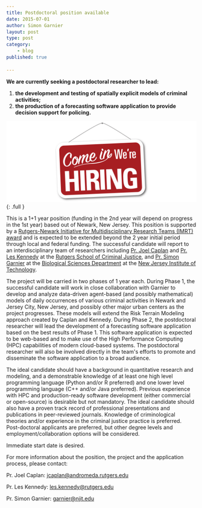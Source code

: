 ```yaml
---
title: Postdoctoral position available
date: 2015-07-01
author: Simon Garnier
layout: post
type: post
category: 
    - blog
published: true

---
```


**We are currently seeking a postdoctoral researcher to lead:**

1. **the development and testing of spatially explicit models of criminal activities;**
2. **the production of a forecasting software application to provide decision support for policing.**

![We're hiring](/img/posts/2015-07-01-postdoc-position-available/we-are-hiring.png){: .full }

This is a 1+1 year position (funding in the 2nd year will depend on progress in the 1st year) based out of Newark, New Jersey. This position is supported by a [Rutgers-Newark Initiative for Multidisciplinary Research Teams (IMRT) award](http://newark.rutgers.edu/news/recipients-ru-n-initiative-multidisciplinary-research-teams-awards-announced) and is expected to be extended beyond the 2 year initial period through local and federal funding. The successful candidate will report to an interdisciplinary team of researchers including [Pr. Joel Caplan](http://rscj.newark.rutgers.edu/faculty/member/caplan-joel/) and [Pr. Les Kennedy](http://rscj.newark.rutgers.edu/faculty/member/kennedy-leslie/) at the [Rutgers School of Criminal Justice](http://rscj.newark.rutgers.edu/), and [Pr. Simon Garnier](http://www.theswarmlab.com) at the [Biological Sciences Department](http://biology.njit.edu/) at the [New Jersey Institute of Technology](http://www.njit.edu). 

The project will be carried in two phases of 1 year each. During Phase 1, the successful candidate will work in close collaboration with Garnier to develop and analyze data-driven agent-based (and possibly mathematical) models of daily occurrences of various criminal activities in Newark and Jersey City, New Jersey, and possibly other major urban centers as the project progresses. These models will extend the Risk Terrain Modeling approach created by Caplan and Kennedy. During Phase 2, the postdoctoral researcher will lead the development of a forecasting software application based on the best results of Phase 1. This software application is expected to be web-based and to make use of the High Performance Computing (HPC) capabilities of modern cloud-based systems. The postdoctoral researcher will also be involved directly in the team's efforts to promote and disseminate the software application to a broad audience. 

The ideal candidate should have a background in quantitative research and modeling, and a demonstrable knowledge of at least one high level programming language (Python and/or R preferred) and one lower level programming language (C++ and/or Java preferred). Previous experience with HPC and production-ready software development (either commercial or open-source) is desirable but not mandatory. The ideal candidate should also have a proven track record of professional presentations and publications in peer-reviewed journals. Knowledge of criminological theories and/or experience in the criminal justice practice is preferred. Post-doctoral applicants are preferred, but other degree levels and employment/collaboration options will be considered.

Immediate start date is desired.

For more information about the position, the project and the application process, please contact:

Pr. Joel Caplan: [jcaplan@andromeda.rutgers.edu](mailto:jcaplan@andromeda.rutgers.edu)

Pr. Les Kennedy: [les.kennedy@rutgers.edu](mailto:les.kennedy@rutgers.edu)

Pr. Simon Garnier: [garnier@njit.edu](mailto:garnier@njit.edu)